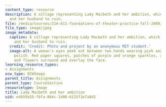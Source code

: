 ```yaml
---
content_type: resource
description: A collage representing Lady Macbeth and her ambition, which drives her
  and her husband to ruin.
file: /media/courses/21m-611-foundations-of-theater-practice-fall-2009/ed659a55f8fa864c14086132f1e7a8d1_collage.jpg
file_type: image/jpeg
image_metadata:
  caption: A collage representing Lady Macbeth and her ambition, which drives her
    and her husband to ruin.
  credit: 'Credit: Photo and project by an anonymous MIT student.'
  image-alt: A woman's eyes peek out between two hands wearing pink and purple nail
    polish. Red paper squares, patches of purple and orange sparkles, and dried leaves
    and flowers surround and overlay the face.
learning_resource_types:
- Assignments
ocw_type: OCWImage
parent_title: Assignments
parent_type: CourseSection
resourcetype: Image
title: Lady Macbeth and her ambition
uid: ed659a55-f8fa-864c-1408-6132f1e7a8d1
---
```

